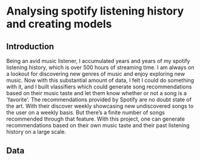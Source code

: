 # Analysing spotify listening history and creating models

## Introduction

Being an avid music listener, I accumulated years and years of my spotify listening history, which is over 500 hours of streaming time. I am always on a lookout for discovering new genres of music and enjoy exploring new music. Now with this substantial amount of data, I felt I could do something with it, and I built vlassifiers which could generate song recommendations based on their music taste and let them know whether or not a song is a 'favorite'. The recommendations provided by Spotify are no doubt state of the art. With their discover weekly showcasing new undiscovered songs to the user on a weekly basis. But there’s a finite number of songs recommended through that feature. With this project, one can generate recommendations based on their own music taste and their past listening history on a large scale. 

## Data



